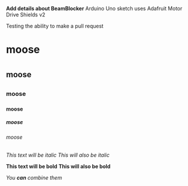 **Add details about BeamBlocker**
Arduino Uno sketch 
uses Adafruit Motor Drive Shields v2

Testing the ability to make a pull request

# moose<h1>
## moose<h2>
### moose<h3>
#### moose<h4>
##### moose<h5>
###### moose<h6>

*This text will be italic*
_This will also be italic_

**This text will be bold**
__This will also be bold__

_You **can** combine them_
